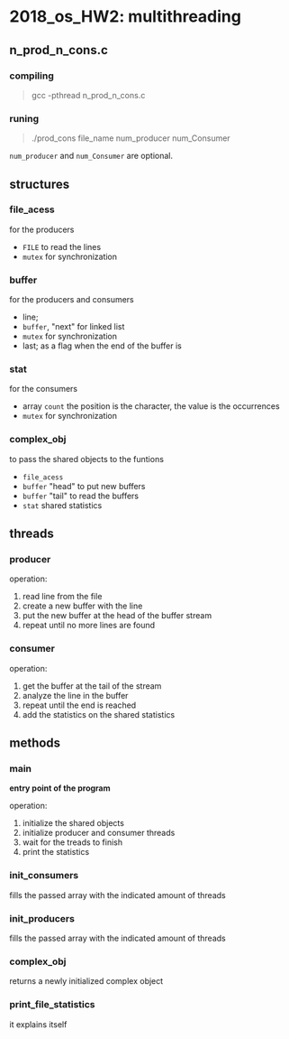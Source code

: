 # 2018_os_HW2: multithreading

## n_prod_n_cons.c
### compiling
> gcc -pthread n_prod_n_cons.c

### runing
> ./prod_cons file_name num_producer num_Consumer

`num_producer` and `num_Consumer` are optional.

## structures

### file_acess
for the producers
* `FILE` to read the lines
* `mutex` for synchronization

### buffer
for the producers and consumers
* line;
* `buffer`, "next" for linked list
* `mutex` for synchronization
* last; as a flag when the end of the buffer is 

### stat
for the consumers
* array `count` the position is the character, the value is the occurrences
* `mutex` for synchronization

### complex_obj
to pass the shared objects to the funtions
* `file_acess`
* `buffer` "head" to put new buffers
* `buffer` "tail" to read the buffers
* `stat` shared statistics

## threads
### producer
operation:
1. read line from the file
2. create a new buffer with the line
4. put the new buffer at the head of the buffer stream
5. repeat until no more lines are found

### consumer
operation:
1. get the buffer at the tail of the stream
2. analyze the line in the buffer
3. repeat until the end is reached
4. add the statistics on the shared statistics

## methods
### main
**entry point of the program**

operation:
1. initialize the shared objects
2. initialize producer and consumer threads
3. wait for the treads to finish
4. print the statistics

### init_consumers
fills the passed array with the indicated amount of threads

### init_producers
fills the passed array with the indicated amount of threads

### complex_obj
returns a newly initialized complex object

### print_file_statistics
it explains itself

